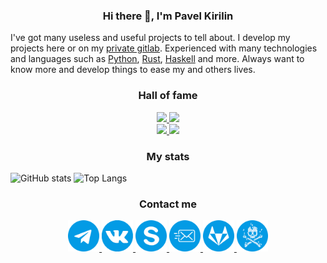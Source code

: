 <div align="center"> 
  <h3>Hi there 👋, I'm Pavel Kirilin</h>
</div>

I've got many useless and useful projects to tell about.
I develop my projects here or on my [private gitlab](https://gitlab.le-memese.com/s3rius/).
Experienced with many technologies and languages such as [Python](https://www.python.org/), [Rust](https://www.rust-lang.org/), [Haskell](https://www.haskell.org/) and more. Always want to know more and develop things to ease my and others lives.

<div align="center"> 
  <h3>Hall of fame</h3>
</div>
<div align="center">
  <a href="https://github.com/s3rius/FastAPI-template">
    <img src="https://raw.githubusercontent.com/s3rius/FastAPI-template/master/images/logo.png" width=250>
  </a>
  <a href="https://github.com/s3rius/alarmix">
    <img src="https://raw.githubusercontent.com/s3rius/alarmix/master/logo.png" width=250>
  </a>
  <br/>
   <a href="https://gitlab.le-memese.com/s3rius/music_bg">
     <img src="https://gitlab.le-memese.com/s3rius/music_bg/-/raw/master/logo.png" width=250>
  </a>
  <a href="https://github.com/s3rius/dwm-autoconfig">
    <img src="https://raw.githubusercontent.com/s3rius/dwm-autoconfig/master/images/logo.png" width=250>
  </a>
</div>


<div align="center"> 
  <h3>My stats</h3>
</div>

![GitHub stats](https://github-readme-stats.vercel.app/api?username=s3rius&show_icons=true&theme=blueberry)
![Top Langs](https://github-readme-stats.vercel.app/api/top-langs/?username=s3rius&layout=compact&theme=blueberry)


<div align="center"> 
  <h3>Contact me</h3>
</div>
<div align="center">
<a href="https://t.me/s3rius_san">
  <img src="./images/telegram.png" width=50>
</a>
<a href="https://vk.com/kapitan_dominator">
  <img src="./images/vk.png" width=50>
</a>
<a href="https://join.skype.com/invite/hVFQqTKjhM8V">
  <img src="./images/skype.png" width=50>
</a>
<a href="mailto:win10@list.ru">
  <img src="./images/mail.png" width=50>
</a>
<a href="https://gitlab.le-memese.com/s3rius">
  <img src="./images/gitlab.png" width=50>
</a>
<a href="http://s3rius.ddns.net/">
  <img src="./images/s3rius.png" width=50>
</a>
</div>

